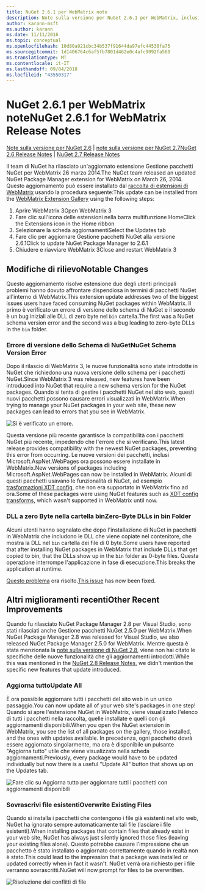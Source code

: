 ```yaml
---
title: NuGet 2.6.1 per WebMatrix note
description: Note sulla versione per NuGet 2.6.1 per WebMatrix, inclusi i problemi noti, correzioni di bug, funzionalità aggiunte e dcr.
author: karann-msft
ms.author: karann
ms.date: 11/11/2016
ms.topic: conceptual
ms.openlocfilehash: 10d80a921cbc34b537f91644da97efc44530fa75
ms.sourcegitcommit: 1d1406764c6af5fb7801d462e0c4afc9092fa569
ms.translationtype: MT
ms.contentlocale: it-IT
ms.lasthandoff: 09/04/2018
ms.locfileid: "43550317"
---
```

# <a name="nuget-261-for-webmatrix-release-notes"></a><span data-ttu-id="709d5-103">NuGet 2.6.1 per WebMatrix note</span><span class="sxs-lookup"><span data-stu-id="709d5-103">NuGet 2.6.1 for WebMatrix Release Notes</span></span>

<span data-ttu-id="709d5-104">[Note sulla versione per NuGet 2.6](../release-notes/nuget-2.6.md) | [note sulla versione per NuGet 2.7](../release-notes/nuget-2.7.md)</span><span class="sxs-lookup"><span data-stu-id="709d5-104">[NuGet 2.6 Release Notes](../release-notes/nuget-2.6.md) | [NuGet 2.7 Release Notes](../release-notes/nuget-2.7.md)</span></span>

<span data-ttu-id="709d5-105">Il team di NuGet ha rilasciato un'aggiornato estensione Gestione pacchetti NuGet per WebMatrix 26 marzo 2014.</span><span class="sxs-lookup"><span data-stu-id="709d5-105">The NuGet team released an updated NuGet Package Manager extension for WebMatrix on March 26, 2014.</span></span>  <span data-ttu-id="709d5-106">Questo aggiornamento può essere installato dal [raccolta di estensioni di WebMatrix](https://blogs.iis.net/webmatrix/retiring-the-webmatrix-extensions-gallery) usando la procedura seguente:</span><span class="sxs-lookup"><span data-stu-id="709d5-106">This update can be installed from the [WebMatrix Extension Gallery](https://blogs.iis.net/webmatrix/retiring-the-webmatrix-extensions-gallery) using the following steps:</span></span>

1. <span data-ttu-id="709d5-107">Aprire WebMatrix 3</span><span class="sxs-lookup"><span data-stu-id="709d5-107">Open WebMatrix 3</span></span>
1. <span data-ttu-id="709d5-108">Fare clic sull'icona delle estensioni nella barra multifunzione Home</span><span class="sxs-lookup"><span data-stu-id="709d5-108">Click the Extensions icon in the Home ribbon</span></span>
1. <span data-ttu-id="709d5-109">Selezionare la scheda aggiornamenti</span><span class="sxs-lookup"><span data-stu-id="709d5-109">Select the Updates tab</span></span>
1. <span data-ttu-id="709d5-110">Fare clic per aggiornare Gestione pacchetti NuGet alla versione 2.6.1</span><span class="sxs-lookup"><span data-stu-id="709d5-110">Click to update NuGet Package Manager to 2.6.1</span></span>
1. <span data-ttu-id="709d5-111">Chiudere e riavviare WebMatrix 3</span><span class="sxs-lookup"><span data-stu-id="709d5-111">Close and restart WebMatrix 3</span></span>

## <a name="notable-changes"></a><span data-ttu-id="709d5-112">Modifiche di rilievo</span><span class="sxs-lookup"><span data-stu-id="709d5-112">Notable Changes</span></span>

<span data-ttu-id="709d5-113">Questo aggiornamento risolve estensione due degli utenti principali problemi hanno dovuto affrontare dispendiosa in termini di pacchetti NuGet all'interno di WebMatrix.</span><span class="sxs-lookup"><span data-stu-id="709d5-113">This extension update addresses two of the biggest issues users have faced consuming NuGet packages within WebMatrix.</span></span>  <span data-ttu-id="709d5-114">Il primo è verificato un errore di versione dello schema di NuGet e il secondo è un bug iniziali alle DLL di zero byte nel `bin` cartella.</span><span class="sxs-lookup"><span data-stu-id="709d5-114">The first was a NuGet schema version error and the second was a bug leading to zero-byte DLLs in the `bin` folder.</span></span>

### <a name="nuget-schema-version-error"></a><span data-ttu-id="709d5-115">Errore di versione dello Schema di NuGet</span><span class="sxs-lookup"><span data-stu-id="709d5-115">NuGet Schema Version Error</span></span>

<span data-ttu-id="709d5-116">Dopo il rilascio di WebMatrix 3, le nuove funzionalità sono state introdotte in NuGet che richiedono una nuova versione dello schema per i pacchetti NuGet.</span><span class="sxs-lookup"><span data-stu-id="709d5-116">Since WebMatrix 3 was released, new features have been introduced into NuGet that require a new schema version for the NuGet packages.</span></span>  <span data-ttu-id="709d5-117">Quando si tenta di gestire i pacchetti NuGet nel sito web, questi nuovi pacchetti possono causare errori visualizzati in WebMatrix.</span><span class="sxs-lookup"><span data-stu-id="709d5-117">When trying to manage your NuGet packages in your web site, these new packages can lead to errors that you see in WebMatrix.</span></span>

![Si è verificato un errore.](./media/NuGet-2.8/webmatrix-schema-version.png)

<span data-ttu-id="709d5-121">Questa versione più recente garantisce la compatibilità con i pacchetti NuGet più recente, impedendo che l'errore che si verificano.</span><span class="sxs-lookup"><span data-stu-id="709d5-121">This latest release provides compatibility with the newest NuGet packages, preventing this error from occurring.</span></span> <span data-ttu-id="709d5-122">Le nuove versioni dei pacchetti, inclusi Microsoft.AspNet.WebPages ora possono essere installate in WebMatrix.</span><span class="sxs-lookup"><span data-stu-id="709d5-122">New versions of packages including Microsoft.AspNet.WebPages can now be installed in WebMatrix.</span></span>  <span data-ttu-id="709d5-123">Alcuni di questi pacchetti usavano le funzionalità di NuGet, ad esempio [trasformazioni XDT config](../release-notes/nuget-2.6.md#xdt), che non era supportato in WebMatrix fino ad ora.</span><span class="sxs-lookup"><span data-stu-id="709d5-123">Some of these packages were using NuGet features such as [XDT config transforms](../release-notes/nuget-2.6.md#xdt), which wasn't supported in WebMatrix until now.</span></span>

### <a name="zero-byte-dlls-in-bin-folder"></a><span data-ttu-id="709d5-124">DLL a zero Byte nella cartella bin</span><span class="sxs-lookup"><span data-stu-id="709d5-124">Zero-Byte DLLs in bin Folder</span></span>

<span data-ttu-id="709d5-125">Alcuni utenti hanno segnalato che dopo l'installazione di NuGet in pacchetti in WebMatrix che includono le DLL che viene copiate nel contenitore, che mostra la DLL nel `bin` cartella dei file di 0 byte.</span><span class="sxs-lookup"><span data-stu-id="709d5-125">Some users have reported that after installing NuGet packages in WebMatrix that include DLLs that get copied to bin, that the DLLs show up in the `bin` folder as 0-byte files.</span></span>  <span data-ttu-id="709d5-126">Questa operazione interrompe l'applicazione in fase di esecuzione.</span><span class="sxs-lookup"><span data-stu-id="709d5-126">This breaks the application at runtime.</span></span>

<span data-ttu-id="709d5-127">[Questo problema](https://nuget.codeplex.com/workitem/4060) ora risolto.</span><span class="sxs-lookup"><span data-stu-id="709d5-127">[This issue](https://nuget.codeplex.com/workitem/4060) has now been fixed.</span></span>

## <a name="other-recent-improvements"></a><span data-ttu-id="709d5-128">Altri miglioramenti recenti</span><span class="sxs-lookup"><span data-stu-id="709d5-128">Other Recent Improvements</span></span>

<span data-ttu-id="709d5-129">Quando fu rilasciato NuGet Package Manager 2.8 per Visual Studio, sono stati rilasciati anche Gestione pacchetti NuGet 2.5.0 per WebMatrix.</span><span class="sxs-lookup"><span data-stu-id="709d5-129">When NuGet Package Manager 2.8 was released for Visual Studio, we also released NuGet Package Manager 2.5.0 for WebMatrix.</span></span>  <span data-ttu-id="709d5-130">Mentre questa è stata menzionata la [note sulla versione di NuGet 2.8](../release-notes/nuget-2.8.md#webmatrix-nuget-client-updates), viene non hai citato le specifiche delle nuove funzionalità che gli aggiornamenti introdotti.</span><span class="sxs-lookup"><span data-stu-id="709d5-130">While this was mentioned in the [NuGet 2.8 Release Notes](../release-notes/nuget-2.8.md#webmatrix-nuget-client-updates), we didn't mention the specific new features that update introduced.</span></span>

### <a name="update-all"></a><span data-ttu-id="709d5-131">Aggiorna tutto</span><span class="sxs-lookup"><span data-stu-id="709d5-131">Update All</span></span>

<span data-ttu-id="709d5-132">È ora possibile aggiornare tutti i pacchetti del sito web in un unico passaggio.</span><span class="sxs-lookup"><span data-stu-id="709d5-132">You can now update all of your web site's packages in one step!</span></span>  <span data-ttu-id="709d5-133">Quando si apre l'estensione NuGet in WebMatrix, viene visualizzato l'elenco di tutti i pacchetti nella raccolta, quelle installate e quelli con gli aggiornamenti disponibili.</span><span class="sxs-lookup"><span data-stu-id="709d5-133">When you open the NuGet extension in WebMatrix, you see the list of all packages on the gallery, those installed, and the ones with updates available.</span></span>  <span data-ttu-id="709d5-134">In precedenza, ogni pacchetto dovrà essere aggiornato singolarmente, ma ora è disponibile un pulsante "Aggiorna tutto" utile che viene visualizzato nella scheda aggiornamenti.</span><span class="sxs-lookup"><span data-stu-id="709d5-134">Previously, every package would have to be updated individually but now there is a useful "Update All" button that shows up on the Updates tab.</span></span>

![Fare clic su Aggiorna tutto per aggiornare tutti i pacchetti con aggiornamenti disponibili](./media/NuGet-2.8/webmatrix-update-all.png)

### <a name="overwrite-existing-files"></a><span data-ttu-id="709d5-136">Sovrascrivi file esistenti</span><span class="sxs-lookup"><span data-stu-id="709d5-136">Overwrite Existing Files</span></span>

<span data-ttu-id="709d5-137">Quando si installa i pacchetti che contengono i file già esistenti nel sito web, NuGet ha ignorato sempre automaticamente tali file (lasciare i file esistenti).</span><span class="sxs-lookup"><span data-stu-id="709d5-137">When installing packages that contain files that already exist in your web site, NuGet has always just silently ignored those files (leaving your existing files alone).</span></span>  <span data-ttu-id="709d5-138">Questo potrebbe causare l'impressione che un pacchetto è stato installato o aggiornato correttamente quando in realtà non è stato.</span><span class="sxs-lookup"><span data-stu-id="709d5-138">This could lead to the impression that a package was installed or updated correctly when in fact it wasn't.</span></span>  <span data-ttu-id="709d5-139">NuGet verrà ora richiesto per i file verranno sovrascritti.</span><span class="sxs-lookup"><span data-stu-id="709d5-139">NuGet will now prompt for files to be overwritten.</span></span>

![Risoluzione dei conflitti di file](./media/NuGet-2.8/webmatrix-overwrite-file.png)

